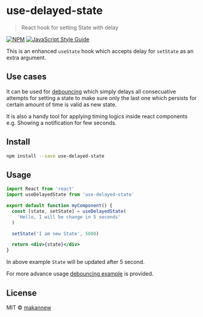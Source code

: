 # use-delayed-state

> React hook for setting State with delay

[![NPM](https://img.shields.io/npm/v/use-delayed-state.svg)](https://www.npmjs.com/package/use-delayed-state) [![JavaScript Style Guide](https://img.shields.io/badge/code_style-standard-brightgreen.svg)](https://standardjs.com)

This is an enhanced `useState` hook which accepts delay for `setState` as an extra argument.

## Use cases

It can be used for [debouncing](https://css-tricks.com/debouncing-throttling-explained-examples/#article-header-id-0) which simply delays all consecuative attempts for setting a state to make sure only the last one which persists for certain amount of time is valid as new state.

It is also a handy tool for applying timing logics inside react components e.g. Showing a notification for few seconds.




## Install

```bash
npm install --save use-delayed-state
```

## Usage

```jsx
import React from 'react'
import useDelayedState from 'use-delayed-state'

export default function myComponent() {
  const [state, setState] = useDelayedState(
    'Hello, I will be change in 5 seconds'
  )

  setState('I am new State', 5000)

  return <div>{state}</div>
}
```
In above example `State` will be updated after 5 second.

For more advance usage [debouncing example](https://makannew.github.io/use-delayed-state/) is provided.



## License

MIT © [makannew](https://github.com/makannew)
